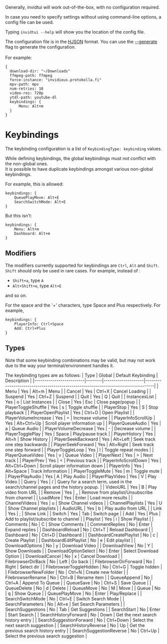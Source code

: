 
Generally, invidtui will work out-of-the-box, with no configuration required.

In case you need to specify settings without using command-line options, a config file can be used.

Typing `invidtui --help` will show you the location of the config file.<br />

The configuration file is in the [HJSON](https://hjson.github.io/) format.
You can use the [--generate](03_Usage/01_Command_Line_Options.md#generate) flag to generate the configuration.<br /><br />
For example:
```
{
  download-dir: "~/Downloads"
  ffmpeg-path: ffmpeg
  force-instance: "invidious.protokolla.fi"
  mpv-path: mpv
  num-retries: 10
  video-res: 720p
  ytdl-path: youtube-dl
  keybindings: {
      Menu: Alt+m
  }
}
```
# Keybindings
The keybinding configuration is a list of `KeybindingType: keybinding` values.<br />

While defining keybindings, the global keybindings must not conflict with the non-global ones.<br />
It is possible to have duplicate keybindings amongst various non-global keybindings.

For example, this is allowed:
```
keybindings: {
	QueuePlayMove: Alt+E
	SearchSwitchMode: Alt+E
}
```
But this isn't:
```
keybindings: {
	Menu: Alt+m
	Dashboard: Alt+m
}
```

## Modifiers
The modifiers currently supported for keybindings are `Ctrl`, `Alt` and `Shift`. `Shift` should only be used in rare cases.
For example, instead of :
- `Shift+a`, type `A`
- `Alt+Shift+e`, type `Alt+E`

and so on.

For the space and the '+' characters, type Space and Plus respectively.
For example,
```
keybindings: {
	PlayerInfo: Ctrl+Space
	Add: Ctrl+Plus
}
```

## Types
Note that some keybinding combinations may be valid, but may not work due to the way your terminal/environment handles it.

The keybinding types are as follows:
| Type                    | Global | Default Keybinding | Description                                                                      |
|-------------------------|--------|--------------------|----------------------------------------------------------------------------------|
| Menu                    | Yes    | Alt+m              | Menu                                                                             |
| Cancel                  | Yes    | Ctrl+X             | Cancel Loading                                                                   |
| Suspend                 | Yes    | Ctrl+Z             | Suspend                                                                          |
| Quit                    | Yes    | Q                  | Quit                                                                             |
| InstancesList           | Yes    | o                  | List Instances                                                                   |
| Close                   | Yes    | Esc                | Close page/popup                                                                 |
| PlayerToggleShuffle     | Yes    | s                  | Toggle shuffle                                                                   |
| PlayerStop              | Yes    | S                  | Stop playback                                                                    |
| PlayerOpenPlaylist      | Yes    | Ctrl+O             | Open Playlist                                                                    |
| PlayerVolumeIncrease    | Yes    | =                  | Increase volume                                                                  |
| PlayerInfoScrollUp      | Yes    | Alt+Ctrl+Up        | Scroll player information up                                                     |
| PlayerQueueAudio        | Yes    | a                  | Queue Audio                                                                      |
| PlayerVolumeDecrease    | Yes    | -                  | Decrease volume                                                                  |
| PlayerTogglePlay        | Yes    | Space              | Play/pause track                                                                 |
| PlayerHistory           | Yes    | Alt+h              | Show History                                                                     |
| PlayerSeekBackward      | Yes    | Alt+Left           | Seek track one step backwards                                                    |
| PlayerSeekForward       | Yes    | Alt+Right          | Seek track one step forward                                                      |
| PlayerToggleLoop        | Yes    | l                  | Toggle repeat modes                                                              |
| PlayerQueueVideo        | Yes    | v                  | Queue Video                                                                      |
| PlayerNext              | Yes    | >                  | Next track                                                                       |
| PlayerPrev              | Yes    | <                  | Previous track                                                                   |
| PlayerInfoScrollDown    | Yes    | Alt+Ctrl+Down      | Scroll player information down                                                   |
| PlayerInfo              | Yes    | Alt+Space          | Track Information                                                                |
| PlayerToggleMute        | Yes    | m                  | Toggle mute                                                                      |
| PlayerPlayAudio         | Yes    | A                  | Play Audio                                                                       |
| PlayerPlayVideo         | Yes    | V                  | Play Video                                                                       |
| Query                   | Yes    | /                  | Query for a search term, used in the search/channel pages and the history popup. |
| VideoURL                | Yes    | B                  | Play video from URL                                                              |
| Remove                  | Yes    | _                  | Remove from playlist/Unsubscribe from channel                                    |
| LoadMore                | Yes    | Enter              | Load more results                                                                |
| ChannelVideos           | Yes    | u                  | Show Channel videos                                                              |
| ChannelPlaylists        | Yes    | U                  | Show Channel playlists                                                           |
| AudioURL                | Yes    | b                  | Play audio from URL                                                              |
| Link                    | Yes    | ;                  | Show Link                                                                        |
| Switch                  | Yes    | Tab                | Switch page                                                                      |
| Add                     | Yes    | Plus               | Add to playlist/subscribe to channel                                             |
| Playlist                | Yes    | i                  | Show Playlist                                                                    |
| Comments                | No     | C                  | Show Comments                                                                    |
| CommentReplies          | No     | Enter              | Expand replies                                                                   |
| DashboardReload         | No     | Ctrl+T             | Reload Dashboard                                                                 |
| Dashboard               | No     | Ctrl+D             | Dashboard                                                                        |
| DashboardCreatePlaylist | No     | c                  | Create Playlist                                                                  |
| DashboardEditPlaylist   | No     | e                  | Edit playlist                                                                    |
| DownloadOptions         | No     | y                  | Download Video                                                                   |
| DownloadView            | No     | Y                  | Show Downloads                                                                   |
| DownloadOptionSelect    | No     | Enter              | Select Download Option                                                           |
| DownloadCancel          | No     | x                  | Cancel Download                                                                  |
| FilebrowserDirBack      | No     | Left               | Go back                                                                          |
| FilebrowserDirForward   | No     | Right              | Select dir                                                                       |
| FilebrowserToggleHidden | No     | Ctrl+G             | Toggle hidden                                                                    |
| FilebrowserNewFolder    | No     | Ctrl+N             | Create new folder                                                                |
| FilebrowserRename       | No     | Ctrl+B             | Rename item                                                                      |
| QueueAppend             | No     | Ctrl+A             | Append To Queue                                                                  |
| QueueSave               | No     | Ctrl+S             | Save Queue                                                                       |
| QueueDelete             | No     | d                  | Delete                                                                           |
| QueueMove               | No     | M                  | Move                                                                             |
| Queue                   | No     | q                  | Show Queue                                                                       |
| QueuePlayMove           | No     | Enter              | Play/Replace                                                                     |
| SearchSwitchMode        | No     | Ctrl+E             | Switch Search Mode                                                               |
| SearchParameters        | No     | Alt+e              | Set Search Parameters                                                            |
| SearchSuggestions       | No     | Tab                | Get Suggestions                                                                  |
| SearchStart             | No     | Enter              | Start Search                                                                     |
| SearchHistoryForward    | No     | Down               | Get the next search history entry                                                |
| SearchSuggestionForward | No     | Ctrl+Down          | Select the next search suggestion                                                |
| SearchHistoryReverse    | No     | Up                 | Get the previous search history entry                                            |
| SearchSuggestionReverse | No     | Ctrl+Up            | Select the previous search suggestion                                            |

